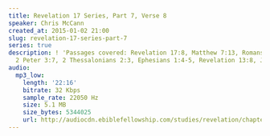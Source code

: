 ```yaml
---
title: Revelation 17 Series, Part 7, Verse 8
speaker: Chris McCann
created_at: 2015-01-02 21:00
slug: revelation-17-series-part-7
series: true
description: ! 'Passages covered: Revelation 17:8, Matthew 7:13, Romans 9:22,15-17,
  2 Peter 3:7, 2 Thessalonians 2:3, Ephesians 1:4-5, Revelation 13:8, John 1:13.'
audio:
  mp3_low:
    length: '22:16'
    bitrate: 32 Kbps
    sample_rate: 22050 Hz
    size: 5.1 MB
    size_bytes: 5344025
    url: http://audiocdn.ebiblefellowship.com/studies/revelation/chapter-17/2015.01.02_McCann_-_Revelation_17_Series_Part_7.mp3
---
```

